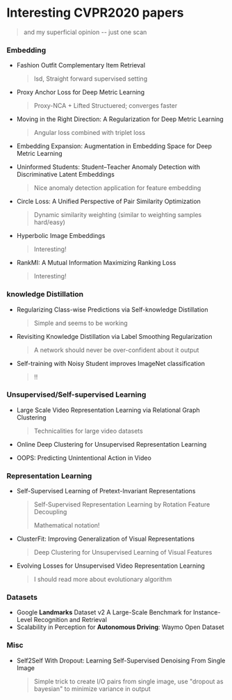 # Interesting CVPR2020 papers
> and my superficial opinion -- just one scan


### Embedding
* Fashion Outfit Complementary Item Retrieval
	> lsd, Straight forward supervised setting

* Proxy Anchor Loss for Deep Metric Learning
	>Proxy-NCA + Lifted Structuered; converges faster

* Moving in the Right Direction: A Regularization for Deep Metric Learning 
	> Angular loss combined with triplet loss

* Embedding Expansion: Augmentation in Embedding Space for Deep Metric Learning 
* Uninformed Students: Student–Teacher Anomaly Detection with Discriminative Latent Embeddings 
	> Nice anomaly detection application for feature embedding

* Circle Loss: A Unified Perspective of Pair Similarity Optimization 
	> Dynamic similarity weighting (similar to weighting samples hard/easy)

* Hyperbolic Image Embeddings
	> Interesting!
	
* RankMI: A Mutual Information Maximizing Ranking Loss
	> Interesting!	

### knowledge Distillation
* Regularizing Class-wise Predictions via Self-knowledge Distillation
	> Simple and seems to be working

* Revisiting Knowledge Distillation via Label Smoothing Regularization
	> A network should never be over-confident about it output
* Self-training with Noisy Student improves ImageNet classification 
	> !!

### Unsupervised/Self-supervised Learning

* Large Scale Video Representation Learning via Relational Graph Clustering 

	> Technicalities for large video datasets

* Online Deep Clustering for Unsupervised Representation Learning 
* OOPS: Predicting Unintentional Action in Video 	


### Representation Learning
* Self-Supervised Learning of Pretext-Invariant Representations
	> Self-Supervised Representation Learning by Rotation Feature Decoupling
	> 
	> Mathematical notation!

* ClusterFit: Improving Generalization of Visual Representations 
	> Deep Clustering for Unsupervised Learning of Visual Features 

* Evolving Losses for Unsupervised Video Representation Learning 
	> I should read more about evolutionary algorithm

### Datasets
* Google __Landmarks__ Dataset v2 A Large-Scale Benchmark for Instance-Level Recognition and Retrieval
* Scalability in Perception for __Autonomous Driving__: Waymo Open Dataset


### Misc
* Self2Self With Dropout: Learning Self-Supervised Denoising From Single Image 

	> Simple trick to create I/O pairs from single image, use "dropout as bayesian" to minimize variance in output



	